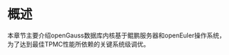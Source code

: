# 概述<a name="ZH-CN_TOPIC_0263913275"></a>

本章节主要介绍openGauss数据库内核基于鲲鹏服务器和openEuler操作系统，为了达到最佳TPMC性能所依赖的关键系统级调优。
